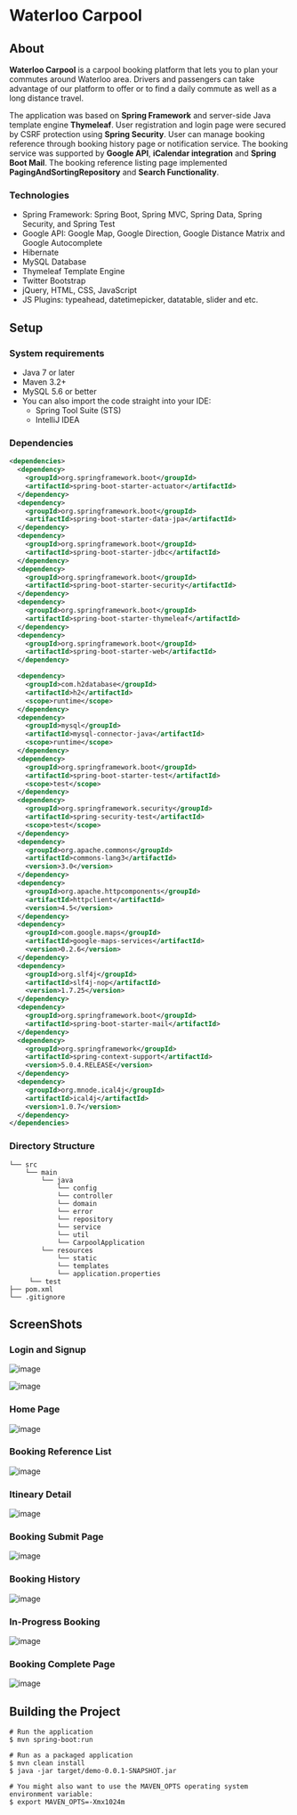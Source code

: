 # Waterloo Carpool

## About
**Waterloo Carpool** is a carpool booking platform that lets you to plan your commutes around Waterloo area. Drivers and passengers can take advantage of our platform to offer or to find a daily commute as well as a long distance travel.

The application was based on **Spring Framework** and server-side Java template engine **Thymeleaf**. User registration and login page were secured by CSRF protection using **Spring Security**. User can manage booking reference through booking history page or notification service. The booking service was supported by **Google API**, **iCalendar integration** and **Spring Boot Mail**. The booking reference listing page implemented **PagingAndSortingRepository** and **Search Functionality**. 

### Technologies
 - Spring Framework: Spring Boot, Spring MVC, Spring Data, Spring Security, and Spring Test
 - Google API: Google Map, Google Direction, Google Distance Matrix and Google Autocomplete
 - Hibernate
 - MySQL Database
 - Thymeleaf Template Engine
 - Twitter Bootstrap
 - jQuery, HTML, CSS, JavaScript
 - JS Plugins: typeahead, datetimepicker, datatable, slider and etc.

## Setup

### System requirements

 - Java 7 or later
 - Maven 3.2+
 - MySQL 5.6 or better
 - You can also import the code straight into your IDE:
   - Spring Tool Suite (STS)
   - IntelliJ IDEA

### Dependencies
```xml
<dependencies>
  <dependency>
    <groupId>org.springframework.boot</groupId>
    <artifactId>spring-boot-starter-actuator</artifactId>
  </dependency>
  <dependency>
    <groupId>org.springframework.boot</groupId>
    <artifactId>spring-boot-starter-data-jpa</artifactId>
  </dependency>
  <dependency>
    <groupId>org.springframework.boot</groupId>
    <artifactId>spring-boot-starter-jdbc</artifactId>
  </dependency>
  <dependency>
    <groupId>org.springframework.boot</groupId>
    <artifactId>spring-boot-starter-security</artifactId>
  </dependency>
  <dependency>
    <groupId>org.springframework.boot</groupId>
    <artifactId>spring-boot-starter-thymeleaf</artifactId>
  </dependency>
  <dependency>
    <groupId>org.springframework.boot</groupId>
    <artifactId>spring-boot-starter-web</artifactId>
  </dependency>

  <dependency>
    <groupId>com.h2database</groupId>
    <artifactId>h2</artifactId>
    <scope>runtime</scope>
  </dependency>
  <dependency>
    <groupId>mysql</groupId>
    <artifactId>mysql-connector-java</artifactId>
    <scope>runtime</scope>
  </dependency>
  <dependency>
    <groupId>org.springframework.boot</groupId>
    <artifactId>spring-boot-starter-test</artifactId>
    <scope>test</scope>
  </dependency>
  <dependency>
    <groupId>org.springframework.security</groupId>
    <artifactId>spring-security-test</artifactId>
    <scope>test</scope>
  </dependency>
  <dependency>
    <groupId>org.apache.commons</groupId>
    <artifactId>commons-lang3</artifactId>
    <version>3.0</version>
  </dependency>
  <dependency>
    <groupId>org.apache.httpcomponents</groupId>
    <artifactId>httpclient</artifactId>
    <version>4.5</version>
  </dependency>
  <dependency>
    <groupId>com.google.maps</groupId>
    <artifactId>google-maps-services</artifactId>
    <version>0.2.6</version>
  </dependency>
  <dependency>
    <groupId>org.slf4j</groupId>
    <artifactId>slf4j-nop</artifactId>
    <version>1.7.25</version>
  </dependency>
  <dependency>
    <groupId>org.springframework.boot</groupId>
    <artifactId>spring-boot-starter-mail</artifactId>
  </dependency>
  <dependency>
    <groupId>org.springframework</groupId>
    <artifactId>spring-context-support</artifactId>
    <version>5.0.4.RELEASE</version>
  </dependency>
  <dependency>
    <groupId>org.mnode.ical4j</groupId>
    <artifactId>ical4j</artifactId>
    <version>1.0.7</version>
  </dependency>
</dependencies>
```

### Directory Structure
```shell
└── src
    └── main
        └── java
            └── config
            └── controller
            └── domain
            └── error
            └── repository
            └── service
            └── util
            └── CarpoolApplication
        └── resources
            └── static
            └── templates
            └── application.properties
     └── test
├── pom.xml
└── .gitignore

```

## ScreenShots

### Login and Signup

![image](https://user-images.githubusercontent.com/24725550/38531330-510be0aa-3c3d-11e8-8833-8102c9eb94ff.png)

![image](https://user-images.githubusercontent.com/24725550/38531354-68db7524-3c3d-11e8-89bb-94f3e7334199.png)

### Home Page

![image](https://user-images.githubusercontent.com/24725550/38531056-1a55f18c-3c3c-11e8-8a87-36ded20b6be2.png)

### Booking Reference List

![image](https://user-images.githubusercontent.com/24725550/38531431-c38af60c-3c3d-11e8-9782-93156852f89f.png)

### Itineary Detail

![image](https://user-images.githubusercontent.com/24725550/38531232-dc0646c4-3c3c-11e8-8761-19896c44349b.png)

### Booking Submit Page

![image](https://user-images.githubusercontent.com/24725550/38531406-aad740ac-3c3d-11e8-86c0-25a9c4bb865a.png)

### Booking History

![image](https://user-images.githubusercontent.com/24725550/38531367-7b1198ae-3c3d-11e8-8f8b-70c5e2d81ce8.png)

### In-Progress Booking

![image](https://user-images.githubusercontent.com/24725550/38531108-5cd9448c-3c3c-11e8-8b20-e53b5b3c3381.png)

### Booking Complete Page

![image](https://user-images.githubusercontent.com/24725550/38531361-6fd62c2a-3c3d-11e8-9385-b11da4fa3cf5.png)

## Building the Project
    # Run the application
    $ mvn spring-boot:run
    
    # Run as a packaged application
    $ mvn clean install
    $ java -jar target/demo-0.0.1-SNAPSHOT.jar

    # You might also want to use the MAVEN_OPTS operating system environment variable:
    $ export MAVEN_OPTS=-Xmx1024m

